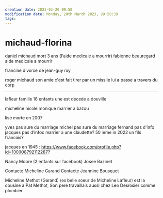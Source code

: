 ```yaml
---
creation date: 2023-03-20 09:50
modification date: Monday, 20th March 2023, 09:50:38
tags: 
---
```


# michaud-florina
daniel michaud mort 3 ans (l'aide medicale a mourrir)
fabienne beauregard aide medicale a mourrir

francine divorce de jean-guy roy


roger michaud
  son amie c'est fait tirer par un missile lui a passe a travers du corp


---
lafleur famille 16 enfants
une est decede a douville


micheline
nicole
monique marrier a bazou

lise morte en 2007

yves pas sure du marriage
michel pas sure du marriage
fernand pas d'info
jacques pas d'infoc marrier a une claudette? 50 ieme in 2022
  un fils francois?

jacques en 1945 : https://www.facebook.com/profile.php?id=100008792112287?


Nancy Moore (2 enfants sur facebook)
Josee Bazinet


Contacte Micheline Garand
Contacte Jeannine Bousquet

Micheline Methot (Garand) (ex belle soeur de Micheline Lafleur) est la cousine a Pat Methot, Son pere travaillais aussi chez Leo Desrosier comme plombier


